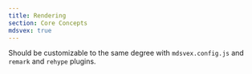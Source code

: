 ```yaml
---
title: Rendering
section: Core Concepts
mdsvex: true
---
```


Should be customizable to the same degree with `mdsvex.config.js` and `remark` and `rehype` plugins.
